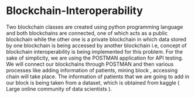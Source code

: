 # Blockchain-Interoperability
Two blockchain classes are created using python programming language and both blockchains are connected, one of which acts as a public blockchain while the other one is a private blockchain in which data stored by one blockchain is being accessed by another blockchain i.e, concept of blockchain interoperability is being implemented for this problem.  For the sake of simplicity, we are using the POSTMAN application for API testing. We will connect our blockchains through POSTMAN and then various processes like adding information of patients, mining block , accessing chain will take place.   The information of patients that we are going to add in our block is being taken from a dataset, which is obtained from kaggle ( Large online community of data scientists ).
